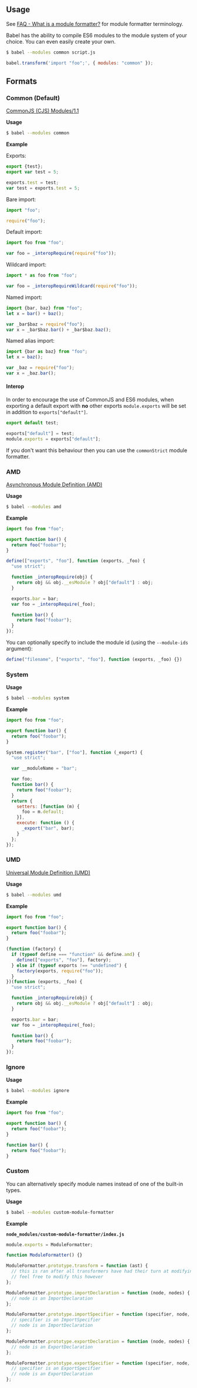 <!--
name: modules
version : "0.1"
title : "Converting ECMAScript 6 Modules"
description: "Learn how Babel can compile ES6 modules to the module system of your
choice."
license : "MIT"
-->

<!-- @section -->

## Usage

See [FAQ - What is a module formatter?](http://babeljs.io/docs/faq/#what-is-a-module-formatter-)
for module formatter terminology.

Babel has the ability to compile ES6 modules to the module system of your
choice. You can even easily create your own.


```sh
$ babel --modules common script.js
```

```js
babel.transform('import "foo";', { modules: "common" });
```


## Formats

### Common (Default)

[CommonJS (CJS) Modules/1.1](http://wiki.commonjs.org/wiki/Modules/1.1)

**Usage**

```sh
$ babel --modules common
```

**Example**

Exports:

```js
export {test};
export var test = 5;
```

```javascript
exports.test = test;
var test = exports.test = 5;
```

Bare import:

```javascript
import "foo";
```

```javascript
require("foo");
```

Default import:

```javascript
import foo from "foo";
```

```javascript
var foo = _interopRequire(require("foo"));
```

Wildcard import:

```javascript
import * as foo from "foo";
```

```javascript
var foo = _interopRequireWildcard(require("foo"));
```

Named import:

```javascript
import {bar, baz} from "foo";
let x = bar() + baz();
```

```javascript
var _bar$baz = require("foo");
var x = _bar$baz.bar() + _bar$baz.baz();
```

Named alias import:

```javascript
import {bar as baz} from "foo";
let x = baz();
```

```javascript
var _baz = require("foo");
var x = _baz.bar();
```

#### Interop

In order to encourage the use of CommonJS and ES6 modules, when exporting a default
export with **no** other exports `module.exports` will be set in addition to `exports["default"]`.

```javascript
export default test;
```

```javascript
exports["default"] = test;
module.exports = exports["default"];
```

If you don't want this behaviour then you can use the `commonStrict` module formatter.

### AMD

[Asynchronous Module Definition (AMD)](https://github.com/amdjs/amdjs-api)

**Usage**

```sh
$ babel --modules amd
```

**Example**

```js
import foo from "foo";

export function bar() {
  return foo("foobar");
}
```

```js
define(["exports", "foo"], function (exports, _foo) {
  "use strict";

  function _interopRequire(obj) {
    return obj && obj.__esModule ? obj["default"] : obj;
  }

  exports.bar = bar;
  var foo = _interopRequire(_foo);

  function bar() {
    return foo("foobar");
  }
});
```

You can optionally specify to include the module id (using the `--module-ids`
argument):

```js
define("filename", ["exports", "foo"], function (exports, _foo) {})
```

### System

**Usage**

```sh
$ babel --modules system
```

**Example**

```js
import foo from "foo";

export function bar() {
  return foo("foobar");
}
```

```js
System.register("bar", ["foo"], function (_export) {
  "use strict";

  var __moduleName = "bar";

  var foo;
  function bar() {
    return foo("foobar");
  }
  return {
    setters: [function (m) {
      foo = m.default;
    }],
    execute: function () {
      _export("bar", bar);
    }
  };
});
```

### UMD

[Universal Module Definition (UMD)](https://github.com/umdjs/umd)

**Usage**

```sh
$ babel --modules umd
```

**Example**

```js
import foo from "foo";

export function bar() {
  return foo("foobar");
}
```

```js
(function (factory) {
  if (typeof define === "function" && define.amd) {
    define(["exports", "foo"], factory);
  } else if (typeof exports !== "undefined") {
    factory(exports, require("foo"));
  }
})(function (exports, _foo) {
  "use strict";

  function _interopRequire(obj) {
    return obj && obj.__esModule ? obj["default"] : obj;
  }

  exports.bar = bar;
  var foo = _interopRequire(_foo);

  function bar() {
    return foo("foobar");
  }
});
```

### Ignore

**Usage**

```sh
$ babel --modules ignore
```

**Example**

```js
import foo from "foo";

export function bar() {
  return foo("foobar");
}
```

```js
function bar() {
  return foo("foobar");
}
```

### Custom

You can alternatively specify module names instead of one of the built-in types.

**Usage**

```sh
$ babel --modules custom-module-formatter
```

**Example**

**`node_modules/custom-module-formatter/index.js`**

```js
module.exports = ModuleFormatter;

function ModuleFormatter() {}

ModuleFormatter.prototype.transform = function (ast) {
  // this is ran after all transformers have had their turn at modifying the ast
  // feel free to modify this however
};

ModuleFormatter.prototype.importDeclaration = function (node, nodes) {
  // node is an ImportDeclaration
};

ModuleFormatter.prototype.importSpecifier = function (specifier, node, nodes) {
  // specifier is an ImportSpecifier
  // node is an ImportDeclaration
};

ModuleFormatter.prototype.exportDeclaration = function (node, nodes) {
  // node is an ExportDeclaration
};

ModuleFormatter.prototype.exportSpecifier = function (specifier, node, nodes) {
  // specifier is an ExportSpecifier
  // node is an ExportDeclaration
};
```
